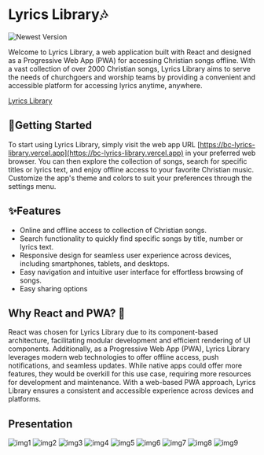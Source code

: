 # Lyrics Library🎶
![Newest Version](https://img.shields.io/badge/Newest_Version-1.2.6-blue.svg)


Welcome to Lyrics Library, a web application built with React and designed as a Progressive Web App (PWA) for accessing Christian songs offline. With a vast collection of over 2000 Christian songs, Lyrics Library aims to serve the needs of churchgoers and worship teams by providing a convenient and accessible platform for accessing lyrics anytime, anywhere.

[Lyrics Library](https://bc-lyrics-library.vercel.app)

## 🚀Getting Started
To start using Lyrics Library, simply visit the web app 
URL [https://bc-lyrics-library.vercel.app](https://bc-lyrics-library.vercel.app) in your preferred web browser. 
You can then explore the collection of songs, search for specific titles or lyrics text, and enjoy offline access to 
your favorite Christian music. Customize the app's theme and colors to suit your preferences through the settings menu.


## ✨Features

* Online and offline access to collection of Christian songs.
* Search functionality to quickly find specific songs by title, number or lyrics text.
* Responsive design for seamless user experience across devices, including smartphones, tablets, and desktops.
* Easy navigation and intuitive user interface for effortless browsing of songs.
* Easy sharing options

## Why React and PWA? 🤔
React was chosen for Lyrics Library due to its component-based architecture, facilitating modular development and efficient rendering of UI components. Additionally, as a Progressive Web App (PWA), Lyrics Library leverages modern web technologies to offer offline access, push notifications, and seamless updates. While native apps could offer more features, they would be overkill for this use case, requiring more resources for development and maintenance. With a web-based PWA approach, Lyrics Library ensures a consistent and accessible experience across devices and platforms.

## Presentation 
![img1](/Screenshots/1.jpg)
![img2](/Screenshots/2.jpg)
![img3](/Screenshots/3.jpg)
![img4](/Screenshots/4.jpg)
![img5](/Screenshots/5.jpg)
![img6](/Screenshots/6.jpg)
![img7](/Screenshots/7.jpg)
![img8](/Screenshots/8.jpg)
![img9](/Screenshots/9.jpg)
